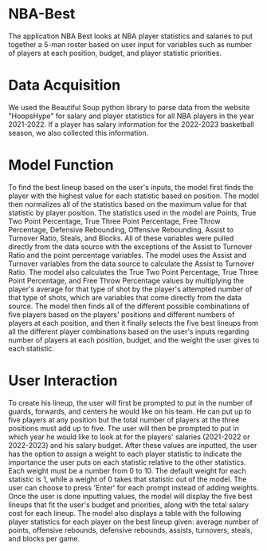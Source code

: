 # NBA-Best

The application NBA Best looks at NBA player statistics and salaries to put together a 5-man roster based on user input for variables such as number of players at each position, budget, and player statistic priorities.

# Data Acquisition
We used the Beautiful Soup python library to parse data from the website "HoopsHype" for salary and player statistics for all NBA players in the year 2021-2022. If a player has salary information for the 2022-2023 basketball season, we also collected this information.

# Model Function
To find the best lineup based on the user's inputs, the model first finds the player with the highest value for each statistic based on position. The model then normalizes all of the statistics based on the maximum value for that statistic by player position. The statistics used in the model are Points, True Two Point Percentage, True Three Point Percentage, Free Throw Percentage, Defensive Rebounding, Offensive Rebounding, Assist to Turnover Ratio, Steals, and Blocks. All of these variables were pulled directly from the data source with the exceptions of the Assist to Turnover Ratio and the point percentage variables. The model uses the Assist and Turnover variables from the data source to calculate the Assist to Turnover Ratio. The model also calculates the True Two Point Percentage, True Three Point Percentage, and Free Throw Percentage values by multiplying the player's average for that type of shot by the player's attempted number of that type of shots, which are variables that come directly from the data source. The model then finds all of the different possible combinations of five players based on the players' positions and different numbers of players at each position, and then it finally selects the five best lineups from all the different player combinations based on the user's inputs regarding number of players at each position, budget, and the weight the user gives to each statistic.

# User Interaction
To create his lineup, the user will first be prompted to put in the number of guards, forwards, and centers he would like on his team. He can put up to five players at any position but the total number of players at the three positions must add up to five. The user will then be prompted to put in which year he would like to look at for the players' salaries (2021-2022 or 2022-2023) and his salary budget. After these values are inputted, the user has the option to assign a weight to each player statistic to indicate the importance the user puts on each statistic relative to the other statistics. Each weight must be a number from 0 to 10. The default weight for each statistic is 1, while a weight of 0 takes that statistic out of the model. The user can choose to press 'Enter' for each prompt instead of adding weights. Once the user is done inputting values, the model will display the five best lineups that fit the user's budget and priorities, along with the total salary cost for each lineup. The model also displays a table with the following player statistics for each player on the best lineup given: average number of points, offensive rebounds, defensive rebounds, assists, turnovers, steals, and blocks per game.
